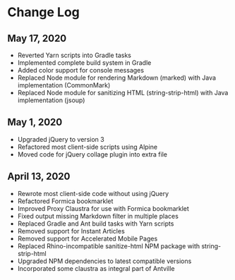 # Change Log

## May 17, 2020

* Reverted Yarn scripts into Gradle tasks
* Implemented complete build system in Gradle
* Added color support for console messages
* Replaced Node module for rendering Markdown (marked) with Java implementation (CommonMark)
* Replaced Node module for sanitizing HTML (string-strip-html) with Java implementation (jsoup)

## May 1, 2020

* Upgraded jQuery to version 3
* Refactored most client-side scripts using Alpine
* Moved code for jQuery collage plugin into extra file

## April 13, 2020

* Rewrote most client-side code without using jQuery
* Refactored Formica bookmarklet
* Improved Proxy Claustra for use with Formica bookmarklet
* Fixed output missing Markdown filter in multiple places
* Replaced Gradle and Ant build tasks with Yarn scripts
* Removed support for Instant Articles
* Removed support for Accelerated Mobile Pages
* Replaced Rhino-incompatible sanitize-html NPM package with string-strip-html
* Upgraded NPM dependencies to latest compatible versions
* Incorporated some claustra as integral part of Antville

